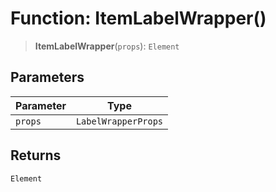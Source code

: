 # Function: ItemLabelWrapper()

> **ItemLabelWrapper**(`props`): `Element`

## Parameters

| Parameter | Type |
| ------ | ------ |
| `props` | `LabelWrapperProps` |

## Returns

`Element`
